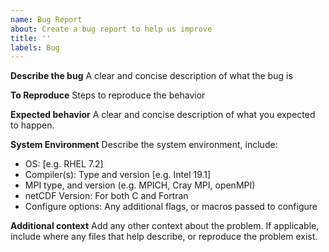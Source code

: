 ```yaml
---
name: Bug Report
about: Create a bug report to help us improve
title: ''
labels: Bug
---
```


**Describe the bug**
A clear and concise description of what the bug is

**To Reproduce**
Steps to reproduce the behavior

**Expected behavior**
A clear and concise description of what you expected to happen.

**System Environment**
Describe the system environment, include:
- OS: [e.g. RHEL 7.2]
- Compiler(s): Type and version [e.g. Intel 19.1]
- MPI type, and version (e.g. MPICH, Cray MPI, openMPI)
- netCDF Version: For both C and Fortran
- Configure options: Any additional flags, or macros passed to configure

**Additional context**
Add any other context about the problem.  If applicable, include where any files
that help describe, or reproduce the problem exist.
